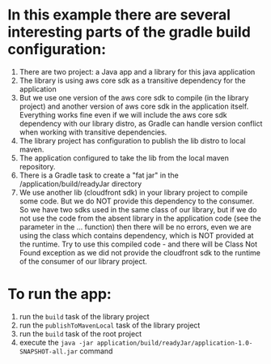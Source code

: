 # In this example there are several interesting parts of the gradle build configuration:
1. There are two project: a Java app and a library for this java application
2. The library is using aws core sdk as a transitive dependency for the application
3. But  we use one version of the aws core sdk to compile (in the library project) and another version of aws core sdk in the application itself. Everything works fine even if we will include the aws core sdk dependency with our library distro, as Gradle can handle version conflict when working with transitive dependencies.
4. The library project has configuration to publish the lib distro to local maven.
5. The application configured to take the lib from the local maven repository.
6. There is a Gradle task to create a "fat jar" in the /application/build/readyJar directory
7. We use another lib (cloudfront sdk) in your library project to compile some code. But we do NOT provide this dependency to the consumer. So we have two sdks used in the same class of our library, but if we do not use the code from the absent library in the application code (see the parameter in the ... function) then there will be no errors, even we are using the class which contains dependency, which is NOT provided at the runtime. Try to use this compiled code - and there will be Class Not Found exception as we did not provide the cloudfront sdk to the runtime of the consumer of our library project.

# To run the app:
1. run the `build` task of the library project
2. run the `publishToMavenLocal` task of the library project
3. run the `build` task of the root project
4. execute the `java -jar application/build/readyJar/application-1.0-SNAPSHOT-all.jar` command